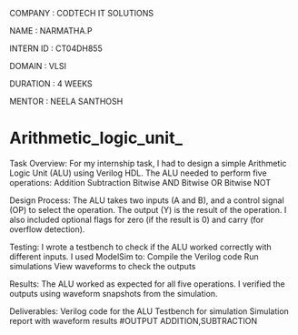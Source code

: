 COMPANY : CODTECH IT SOLUTIONS

NAME : NARMATHA.P

INTERN ID : CT04DH855

DOMAIN : VLSI

DURATION : 4 WEEKS

MENTOR : NEELA SANTHOSH

# Arithmetic_logic_unit_
Task Overview:
For my internship task, I had to design a simple Arithmetic Logic Unit (ALU) using Verilog HDL. The ALU needed to perform five operations:
Addition
Subtraction
Bitwise AND
Bitwise OR
Bitwise NOT

Design Process:
The ALU takes two inputs (A and B), and a control signal (OP) to select the operation.
The output (Y) is the result of the operation.
I also included optional flags for zero (if the result is 0) and carry (for overflow detection).

Testing:
I wrote a testbench to check if the ALU worked correctly with different inputs. I used ModelSim to:
Compile the Verilog code
Run simulations
View waveforms to check the outputs

Results:
The ALU worked as expected for all five operations.
I verified the outputs using waveform snapshots from the simulation.

Deliverables:
Verilog code for the ALU
Testbench for simulation
Simulation report with waveform results
#OUTPUT
ADDITION,SUBTRACTION


